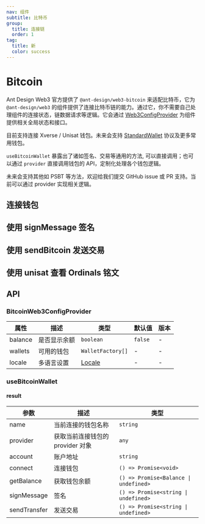 ```yaml
---
nav: 组件
subtitle: 比特币
group:
  title: 连接链
  order: 1
tag:
  title: 新
  color: success
---
```


# Bitcoin

Ant Design Web3 官方提供了 `@ant-design/web3-bitcoin` 来适配比特币，它为 `@ant-design/web3` 的组件提供了连接比特币链的能力。通过它，你不需要自己处理组件的连接状态，链数据请求等逻辑。它会通过 [Web3ConfigProvider](../web3-config-provider/index.zh-CN.md) 为组件提供相关全局状态和接口。

目前支持连接 Xverse / Unisat 钱包。未来会支持 [StandardWallet](https://github.com/ExodusMovement/bitcoin-wallet-standard) 协议及更多常用钱包。

`useBitcoinWallet` 暴露出了诸如签名、交易等通用的方法, 可以直接调用；也可以通过 `provider` 直接调用钱包的 API，定制化处理各个钱包逻辑。

未来会支持其他如 PSBT 等方法，欢迎给我们提交 GitHub issue 或 PR 支持。当前可以通过 provider 实现相关逻辑。

## 连接钱包

<code src="./demos/basic.tsx"></code>

## 使用 signMessage 签名

<code src="./demos/sign-message.tsx"></code>

## 使用 sendBitcoin 发送交易

<code src="./demos/send-transfer.tsx"></code>

## 使用 unisat 查看 Ordinals 铭文

<code src="./demos/get-inscriptions.tsx"></code>

## API

### BitcoinWeb3ConfigProvider

| 属性 | 描述 | 类型 | 默认值 | 版本 |
| --- | --- | --- | --- | --- |
| balance | 是否显示余额 | `boolean` | `false` | - |
| wallets | 可用的钱包 | `WalletFactory[]` | - | - |
| locale | 多语言设置 | [Locale](https://github.com/ant-design/ant-design-web3/blob/main/packages/common/src/locale/zh_CN.ts) | - | - |

### useBitcoinWallet

#### result

| 参数         | 描述                             | 类型                                  |
| ------------ | -------------------------------- | ------------------------------------- |
| name         | 当前连接的钱包名称               | `string`                              |
| provider     | 获取当前连接钱包的 provider 对象 | `any`                                 |
| account      | 账户地址                         | `string`                              |
| connect      | 连接钱包                         | `() => Promise<void>`                 |
| getBalance   | 获取钱包余额                     | `() => Promise<Balance \| undefined>` |
| signMessage  | 签名                             | `() => Promise<string \| undefined>`  |
| sendTransfer | 发送交易                         | `() => Promise<string \| undefined>`  |
